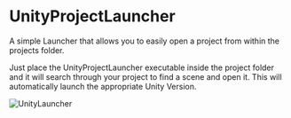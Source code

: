 # UnityProjectLauncher
A simple Launcher that allows you to easily open a project from within the projects folder.

Just place the UnityProjectLauncher executable inside the project folder and it will search through your project to find a scene and open it.
This will automatically launch the appropriate Unity Version.

![UnityLauncher](https://user-images.githubusercontent.com/17800777/110707314-69650500-81f9-11eb-830d-438fa1c04484.gif)
